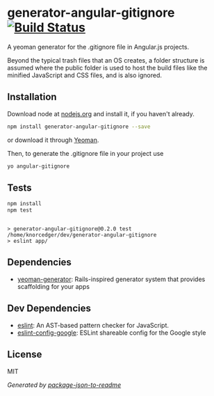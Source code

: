 # generator-angular-gitignore [![Build Status](https://travis-ci.org/Knorcedger/generator-angular-gitignore.png?branch=master)](https://travis-ci.org/Knorcedger/generator-angular-gitignore)

A yeoman generator for the .gitignore file in Angular.js projects.

Beyond the typical trash files that an OS creates, a folder structure is assumed where
the public folder is used to host the build files like the minified JavaScript and CSS files, and is also ignored.

## Installation

Download node at [nodejs.org](http://nodejs.org) and install it, if you haven't already.

```sh
npm install generator-angular-gitignore --save
```

or download it through [Yeoman](http://yeoman.io).

Then, to generate the .gitignore file in your project use

```sh
yo angular-gitignore
```

## Tests

```sh
npm install
npm test
```
```

> generator-angular-gitignore@0.2.0 test /home/knorcedger/dev/generator-angular-gitignore
> eslint app/

```

## Dependencies

- [yeoman-generator](https://github.com/yeoman/generator): Rails-inspired generator system that provides scaffolding for your apps

## Dev Dependencies

- [eslint](https://github.com/eslint/eslint): An AST-based pattern checker for JavaScript.
- [eslint-config-google](https://github.com/google/eslint-config-google): ESLint shareable config for the Google style


## License

MIT

_Generated by [package-json-to-readme](https://github.com/zeke/package-json-to-readme)_
